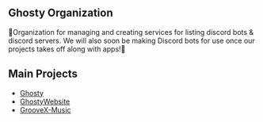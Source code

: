 ## Ghosty Organization


👻Organization for managing and creating services for listing discord bots & discord servers. We will also soon be making Discord bots for use once our projects takes off along with apps!👻

## Main Projects
- [Ghosty](https://github.com/GhostyORG/Ghosty)
- [GhostyWebsite](https://github.com/GhostyORG/Ghosty-web)
- [GrooveX-Music](https://github.com/GhostyORG/GrooveX-Music)


<!--

**Here are some ideas to get you started:**

🙋‍♀️ A short introduction - what is your organization all about?
🌈 Contribution guidelines - how can the community get involved?
👩‍💻 Useful resources - where can the community find your docs? Is there anything else the community should know?
🍿 Fun facts - what does your team eat for breakfast?
🧙 Remember, you can do mighty things with the power of [Markdown](https://docs.github.com/github/writing-on-github/getting-started-with-writing-and-formatting-on-github/basic-writing-and-formatting-syntax)
-->
